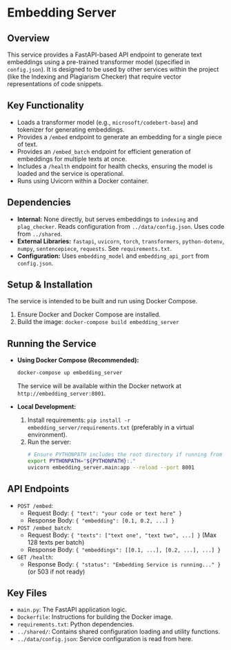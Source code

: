 # Embedding Server

## Overview

This service provides a FastAPI-based API endpoint to generate text embeddings using a pre-trained transformer model (specified in `config.json`). It is designed to be used by other services within the project (like the Indexing and Plagiarism Checker) that require vector representations of code snippets.

## Key Functionality

-   Loads a transformer model (e.g., `microsoft/codebert-base`) and tokenizer for generating embeddings.
-   Provides a `/embed` endpoint to generate an embedding for a single piece of text.
-   Provides an `/embed_batch` endpoint for efficient generation of embeddings for multiple texts at once.
-   Includes a `/health` endpoint for health checks, ensuring the model is loaded and the service is operational.
-   Runs using Uvicorn within a Docker container.

## Dependencies

-   **Internal:** None directly, but serves embeddings to `indexing` and `plag_checker`. Reads configuration from `../data/config.json`. Uses code from `../shared`.
-   **External Libraries:** `fastapi`, `uvicorn`, `torch`, `transformers`, `python-dotenv`, `numpy`, `sentencepiece`, `requests`. See `requirements.txt`.
-   **Configuration:** Uses `embedding_model` and `embedding_api_port` from `config.json`.

## Setup & Installation

The service is intended to be built and run using Docker Compose.

1.  Ensure Docker and Docker Compose are installed.
2.  Build the image: `docker-compose build embedding_server`

## Running the Service

-   **Using Docker Compose (Recommended):**
    ```bash
    docker-compose up embedding_server
    ```
    The service will be available within the Docker network at `http://embedding_server:8001`.

-   **Local Development:**
    1.  Install requirements: `pip install -r embedding_server/requirements.txt` (preferably in a virtual environment).
    2.  Run the server:
        ```bash
        # Ensure PYTHONPATH includes the root directory if running from root
        export PYTHONPATH="${PYTHONPATH}:."
        uvicorn embedding_server.main:app --reload --port 8001
        ```

## API Endpoints

-   `POST /embed`:
    -   Request Body: `{ "text": "your code or text here" }`
    -   Response Body: `{ "embedding": [0.1, 0.2, ...] }`
-   `POST /embed_batch`:
    -   Request Body: `{ "texts": ["text one", "text two", ...] }` (Max 128 texts per batch)
    -   Response Body: `{ "embeddings": [[0.1, ...], [0.2, ...], ...] }`
-   `GET /health`:
    -   Response Body: `{ "status": "Embedding Service is running..." }` (or 503 if not ready)

## Key Files

-   `main.py`: The FastAPI application logic.
-   `Dockerfile`: Instructions for building the Docker image.
-   `requirements.txt`: Python dependencies.
-   `../shared/`: Contains shared configuration loading and utility functions.
-   `../data/config.json`: Service configuration is read from here.